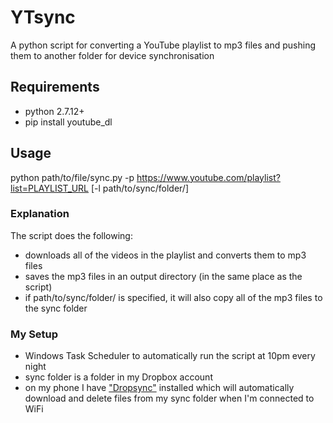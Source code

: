 # YTsync
A python script for converting a YouTube playlist to mp3 files and pushing them to another folder for device synchronisation

## Requirements
* python 2.7.12+
* pip install youtube_dl

## Usage
python path/to/file/sync.py -p https://www.youtube.com/playlist?list=PLAYLIST_URL [-l path/to/sync/folder/]

### Explanation
The script does the following:
* downloads all of the videos in the playlist and converts them to mp3 files
* saves the mp3 files in an output directory (in the same place as the script)
* if path/to/sync/folder/ is specified, it will also copy all of the mp3 files to the sync folder

### My Setup
* Windows Task Scheduler to automatically run the script at 10pm every night
* sync folder is a folder in my Dropbox account
* on my phone I have ["Dropsync"](https://play.google.com/store/apps/details?id=com.ttxapps.dropsync) installed which will automatically download and delete files from my sync folder when I'm connected to WiFi
